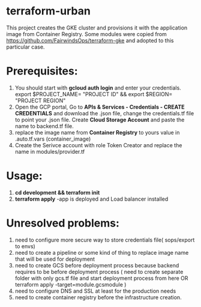 # terraform-urban
This project creates the GKE cluster and provisions it with the application image from Container Registry.
Some modules were copied from https://github.com/FairwindsOps/terraform-gke and adopted to this particular case.
# Prerequisites: 
1) You should start with **gcloud auth login** and enter your credentials. export $PROJECT_NAME= "PROJECT ID" && export $REGION= "PROJECT REGION"
2) Open the GCP portal, Go to **APIs & Services - Credentials - CREATE CREDENTIALS** and download the .json file, change the credentials.tf file to point your .json file. Create **Cloud Storage Account** and paste the name to backend.tf file.
3) replace the image name from **Container Registry** to yours value in .auto.tf.vars (container_image)
4) Create the Serivce account with role Token Creator and replace the name in modules/provider.tf

# Usage: 

1) **cd development && terraform init**
2) **terraform apply**  -app is deployed and Load balancer installed

# Unresolved problems: 
1) need to configure more secure way to store credentials file( sops/export to envs)
2) need to create a pipeline or some kind of thing to replace image name that will be used for deployment
3) need to create GCS before deployment process because backend requires to be before deployment process ( need to create separate folder with only gcs.tf file and start deployment process from here OR terraform apply -target=module.gcsmodule )
4) need to configure DNS and SSL at least for the production needs
5) need to create container registry before the infrastructure creation.
